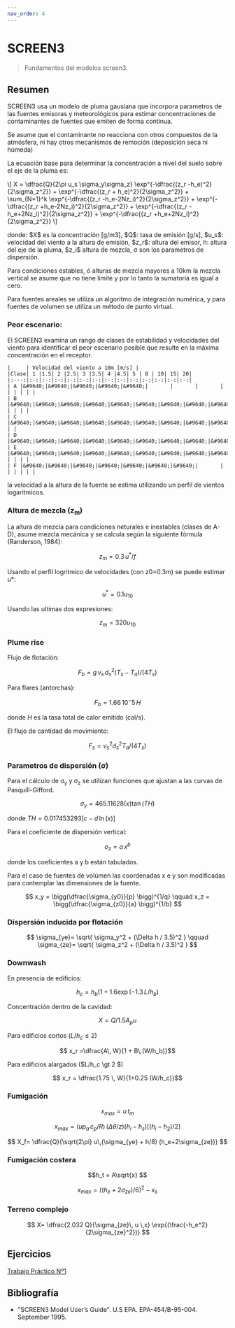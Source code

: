 ```yaml
---
nav_order: 4
---
```


# SCREEN3

> Fundamentos del modelos screen3.

<!--center><iframe width="400" aspect-ratio="0.5625"
src="https://www.youtube.com/embed/MUQfKFzIOeU" frameborder="0" 
allow="accelerometer; autoplay; encrypted-media; gyroscope; picture-in-picture" 
allowfullscreen>
</iframe></center-->

## Resumen

SCREEN3 usa un modelo de pluma gausiana que incorpora parametros de las fuentes emisoras y meteorológicos para estimar concentraciones de contaminantes de fuentes que emiten de forma continua.

Se asume que el contaminante no reacciona con otros compuestos de la atmósfera, ni hay otros mecanìsmos de remoción (deposición seca ni húmeda)

<!-- The Gaussian model equations and the interactions of the source-related and meteorological factors are described in Volume II of the ISC user's guide (EPA, 1995b), and in the Workbook of Atmospheric Dispersion Estimates (Turner, 1970).-->

La ecuación base para determinar la concentración a nivel del suelo sobre el eje de la pluma es:

<p>\[
X = \dfrac{Q}{2\pi u_s \sigma_y\sigma_z} \exp^{-\dfrac{(z_r -h_e)^2}{2\sigma_z^2}} + \exp^{-\dfrac{(z_r + h_e)^2}{2\sigma_z^2}} 
+ \sum_{N=1}^k  
                \exp^{-\dfrac{(z_r -h_e-2Nz_i)^2}{2\sigma_z^2}} 
              + \exp^{-\dfrac{(z_r +h_e-2Nz_i)^2}{2\sigma_z^2}} 
              + \exp^{-\dfrac{(z_r -h_e+2Nz_i)^2}{2\sigma_z^2}} 
              + \exp^{-\dfrac{(z_r +h_e+2Nz_i)^2}{2\sigma_z^2}} 
\]</p>
donde: $X$ es la concentración [g/m3], $Q$: tasa de emisión [g/s], $u_s$: velocidad del viento a la altura de emisión, $z_r$: altura del emisor, h: altura del eje de la pluma, $z_i$ altura de mezcla, &sigma; son los parametros de dispersión.

Para condiciones estables, ó alturas de mezcla mayores a 10km la mezcla vertical se asume que no tiene limite y por lo tanto la sumatoria es igual a cero.

Para fuentes areales se utiliza un algoritmo de integración numérica, y para fuentes de volumen se utiliza un método de punto virtual.

### Peor escenario:
El SCREEN3 examina un rango de clases de estabilidad y velocidades del viento para identificar el peor escenario posible que resulte en la máxima concentración en el receptor.

```
|     | Velocidad del viento a 10m [m/s] |
|Clase| 1 |1.5| 2 |2.5| 3 |3.5| 4 |4.5| 5 | 8 | 10| 15| 20|
|:---:|:-:|:-:|:-:|:-:|:-:|:-:|:-:|:-:|:-:|:-:|:-:|:-:|:-:|
| A |&#9640;|&#9640;|&#9640;|&#9640;|&#9640;|       |       |       |       | | | | |
| B |&#9640;|&#9640;|&#9640;|&#9640;|&#9640;|&#9640;|&#9640;|&#9640;|&#9640;| | | | |
| C |&#9640;|&#9640;|&#9640;|&#9640;|&#9640;|&#9640;|&#9640;|&#9640;|&#9640;|&#9640;|&#9640;| | |
| D |&#9640;|&#9640;|&#9640;|&#9640;|&#9640;|&#9640;|&#9640;|&#9640;|&#9640;|&#9640;|&#9640;|&#9640;|&#9640;|
| E |&#9640;|&#9640;|&#9640;|&#9640;|&#9640;|&#9640;|&#9640;|&#9640;|&#9640;| | | | |
| F |&#9640;|&#9640;|&#9640;|&#9640;|&#9640;|&#9640;|&#9640;|       |       | | | | |
```

la velocidad a la altura de la fuente se estima utilizando un perfil de vientos logaritmicos.

### Altura de mezcla (z<sub>m</sub>)

La altura de mezcla para condiciones neturales e inestables (clases de A-D), asume mezcla mecánica y se calcula según la siguiente fórmula (Randerson, 1984):

$$ z_m = 0.3\,u^* / f $$

Usando el perfil logritmico de velocidades (con z0=0.3m) se puede estimar u*:

$$ u^* = 0.1 u_{10} $$

Usando las ultimas dos expresiones:

$$ z_m = 320 u_{10} $$


### Plume rise

Flujo de flotación:

$$ F_b= g\, v_s\, d_s^2 (T_s-T_a) / (4 T_s) $$

Para flares (antorchas):

$$ F_b = 1.66\,10^-5 \, H $$

donde $H$ es la tasa total de calor emitido (cal/s).


El flujo de cantidad de movimiento:

$$ F_s= v_s^2 d_s^2 T_a/ (4T_s) $$

### Parametros de dispersión (&sigma;)

Para el cálculo de &sigma;<sub>y</sub> y &sigma;<sub>z</sub> se utilizan funciones que ajustan a las curvas de Pasquill-Gifford.


$$\sigma_y = 465 .11628 (x) \tan(TH)$$

donde $TH=  0.017453293 [c - d\,\ln(x)]$

Para el coeficiente de dispersión vertical:

$$ \sigma_z=a\,x^b $$

donde los coeficientes a y b están tabulados.

Para el caso de fuentes de volúmen las coordenadas x  e y son modificadas para contemplar las dimensiones de la fuente.

$$
 x_y = \bigg(\dfrac{\sigma_{y0}}{p} \bigg)^{1/q} \qquad x_z = \bigg(\dfrac{\sigma_{z0}}{a} \bigg)^{1/b}
$$
 
### Dispersión inducida por flotación

$$
\sigma_{ye}= \sqrt{ \sigma_y^2 + (\Delta h / 3.5)^2 }
\qquad 
\sigma_{ze}= \sqrt{ \sigma_z^2 + (\Delta h / 3.5)^2 }
$$

### Downwash


En presencia de edificios:

$$ h_c = h_b (1 + 1.6 \exp{(-1.3\,L/h_b)} $$


Concentración dentro de la cavidad:

$$ X= Q / 1.5 A_p u $$


Para edificios cortos ($L/h_c \leq 2$)

$$ x_r =\dfrac{A\, W}{1 + B\,(W/h_b)}$$

Para edificios alargados ($L/h_c \gt 2 $)


$$ x_r = \dfrac{1.75 \, W}{1+0.25 (W/h_c)}$$


### Fumigación

$$ x_{max} = u \,t_m$$

$$ x_{max} = (u p_a \, c_p/R) \, (\Delta\theta/z)	(h_i-h_s) [(h_i-h_2)/2] $$


$$ X_f= \dfrac{Q}{\sqrt{2\pi} u\,(\sigma_{ye} + h/8) (h_e+2\sigma_{ze})} $$


### Fumigación costera

$$h_t = A\sqrt{x} $$

$$x_{max} = ((h_e+2\sigma_{ze})/6)^2 - x_s $$


### Terreno complejo

$$ X= \dfrac{2.032 Q}{\sigma_{ze}\, u \,x} \exp{(\frac{-h_e^2}{2\sigma_{ze}^2})} $$


## Ejercicios

[Trabajo Práctico Nº1](../tps/tp1.md)

## Bibliografía

- "SCREEN3 Model User’s Guide". U.S EPA. EPA-454/B-95-004. September 1995.

